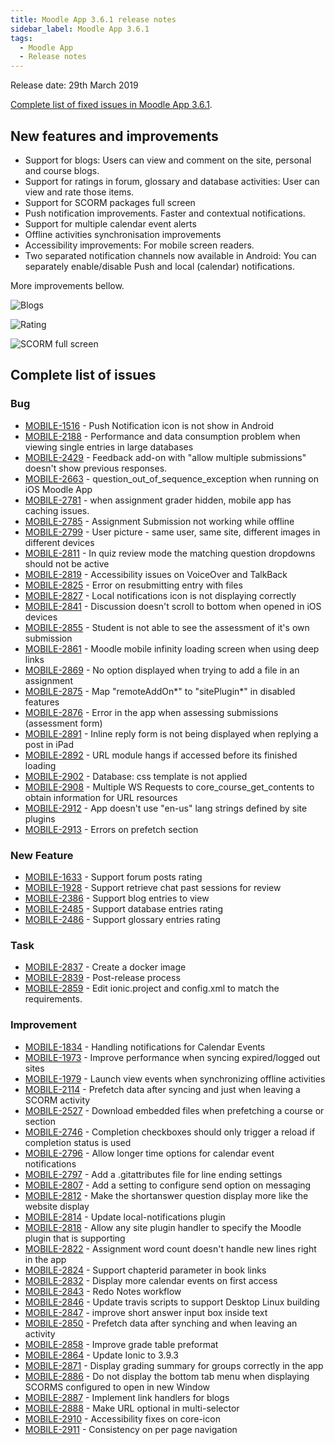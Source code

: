 ```yaml
---
title: Moodle App 3.6.1 release notes
sidebar_label: Moodle App 3.6.1
tags:
  - Moodle App
  - Release notes
---
```


Release date: 29th March 2019

[Complete list of fixed issues in Moodle App 3.6.1](https://tracker.moodle.org/jira/secure/ReleaseNote.jspa?projectId=10070&version=16653).

## New features and improvements

- Support for blogs: Users can view and comment on the site, personal and course blogs.
- Support for ratings in forum, glossary and database activities: User can view and rate those items.
- Support for SCORM packages full screen
- Push notification improvements. Faster and contextual notifications.
- Support for multiple calendar event alerts
- Offline activities synchronisation improvements
- Accessibility improvements: For mobile screen readers.
- Two separated notification channels now available in Android: You can separately enable/disable Push and local (calendar) notifications.

More improvements bellow.

<div className="row"><div className="col" style={{maxWidth: 300}}>

![Blogs](./_files/mm36101.png)

</div><div className="col" style={{maxWidth: 300}}>

![Rating](./_files/mm36102.png)

</div><div className="col" style={{maxWidth: 300}}>

![SCORM full screen](./_files/mm36103.png)

</div></div>

## Complete list of issues

### Bug

- [MOBILE-1516](https://tracker.moodle.org/browse/MOBILE-1516) - Push Notification icon is not show in Android
- [MOBILE-2188](https://tracker.moodle.org/browse/MOBILE-2188) - Performance and data consumption problem when viewing single entries in large databases
- [MOBILE-2429](https://tracker.moodle.org/browse/MOBILE-2429) - Feedback add-on with "allow multiple submissions" doesn't show previous responses.
- [MOBILE-2663](https://tracker.moodle.org/browse/MOBILE-2663) - question_out_of_sequence_exception when running on iOS Moodle App
- [MOBILE-2781](https://tracker.moodle.org/browse/MOBILE-2781) - when assignment grader hidden, mobile app has caching issues.
- [MOBILE-2785](https://tracker.moodle.org/browse/MOBILE-2785) - Assignment Submission not working while offline
- [MOBILE-2799](https://tracker.moodle.org/browse/MOBILE-2799) - User picture - same user, same site, different images in different devices
- [MOBILE-2811](https://tracker.moodle.org/browse/MOBILE-2811) - In quiz review mode the matching question dropdowns should not be active
- [MOBILE-2819](https://tracker.moodle.org/browse/MOBILE-2819) - Accessibility issues on VoiceOver and TalkBack
- [MOBILE-2825](https://tracker.moodle.org/browse/MOBILE-2825) - Error on resubmitting entry with files
- [MOBILE-2827](https://tracker.moodle.org/browse/MOBILE-2827) - Local notifications icon is not displaying correctly
- [MOBILE-2841](https://tracker.moodle.org/browse/MOBILE-2841) - Discussion doesn't scroll to bottom when opened in iOS devices
- [MOBILE-2855](https://tracker.moodle.org/browse/MOBILE-2855) - Student is not able to see the assessment of it's own submission
- [MOBILE-2861](https://tracker.moodle.org/browse/MOBILE-2861) - Moodle mobile infinity loading screen when using deep links
- [MOBILE-2869](https://tracker.moodle.org/browse/MOBILE-2869) - No option displayed when trying to add a file in an assignment
- [MOBILE-2875](https://tracker.moodle.org/browse/MOBILE-2875) - Map "remoteAddOn*" to "sitePlugin*" in disabled features
- [MOBILE-2876](https://tracker.moodle.org/browse/MOBILE-2876) - Error in the app when assessing submissions (assessment form)
- [MOBILE-2891](https://tracker.moodle.org/browse/MOBILE-2891) - Inline reply form is not being displayed when replying a post in iPad
- [MOBILE-2892](https://tracker.moodle.org/browse/MOBILE-2892) - URL module hangs if accessed before its finished loading
- [MOBILE-2902](https://tracker.moodle.org/browse/MOBILE-2902) - Database: css template is not applied
- [MOBILE-2908](https://tracker.moodle.org/browse/MOBILE-2908) - Multiple WS Requests to core_course_get_contents to obtain information for URL resources
- [MOBILE-2912](https://tracker.moodle.org/browse/MOBILE-2912) - App doesn't use "en-us" lang strings defined by site plugins
- [MOBILE-2913](https://tracker.moodle.org/browse/MOBILE-2913) - Errors on prefetch section

### New Feature

- [MOBILE-1633](https://tracker.moodle.org/browse/MOBILE-1633) - Support forum posts rating
- [MOBILE-1928](https://tracker.moodle.org/browse/MOBILE-1928) - Support retrieve chat past sessions for review
- [MOBILE-2386](https://tracker.moodle.org/browse/MOBILE-2386) - Support blog entries to view
- [MOBILE-2485](https://tracker.moodle.org/browse/MOBILE-2485) - Support database entries rating
- [MOBILE-2486](https://tracker.moodle.org/browse/MOBILE-2486) - Support glossary entries rating

### Task

- [MOBILE-2837](https://tracker.moodle.org/browse/MOBILE-2837) - Create a docker image
- [MOBILE-2839](https://tracker.moodle.org/browse/MOBILE-2839) - Post-release process
- [MOBILE-2859](https://tracker.moodle.org/browse/MOBILE-2859) - Edit ionic.project and config.xml to match the requirements.

### Improvement

<!-- cspell:disable -->

- [MOBILE-1834](https://tracker.moodle.org/browse/MOBILE-1834) - Handling notifications for Calendar Events
- [MOBILE-1973](https://tracker.moodle.org/browse/MOBILE-1973) - Improve performance when syncing expired/logged out sites
- [MOBILE-1979](https://tracker.moodle.org/browse/MOBILE-1979) - Launch view events when synchronizing offline activities
- [MOBILE-2114](https://tracker.moodle.org/browse/MOBILE-2114) - Prefetch data after syncing and just when leaving a SCORM activity
- [MOBILE-2527](https://tracker.moodle.org/browse/MOBILE-2527) - Download embedded files when prefetching a course or section
- [MOBILE-2746](https://tracker.moodle.org/browse/MOBILE-2746) - Completion checkboxes should only trigger a reload if completion status is used
- [MOBILE-2796](https://tracker.moodle.org/browse/MOBILE-2796) - Allow longer time options for calendar event notifications
- [MOBILE-2797](https://tracker.moodle.org/browse/MOBILE-2797) - Add a .gitattributes file for line ending settings
- [MOBILE-2807](https://tracker.moodle.org/browse/MOBILE-2807) - Add a setting to configure send option on messaging
- [MOBILE-2812](https://tracker.moodle.org/browse/MOBILE-2812) - Make the shortanswer question display more like the website display
- [MOBILE-2814](https://tracker.moodle.org/browse/MOBILE-2814) - Update local-notifications plugin
- [MOBILE-2818](https://tracker.moodle.org/browse/MOBILE-2818) - Allow any site plugin handler to specify the Moodle plugin that is supporting
- [MOBILE-2822](https://tracker.moodle.org/browse/MOBILE-2822) - Assignment word count doesn't handle new lines right in the app
- [MOBILE-2824](https://tracker.moodle.org/browse/MOBILE-2824) - Support chapterid parameter in book links
- [MOBILE-2832](https://tracker.moodle.org/browse/MOBILE-2832) - Display more calendar events on first access
- [MOBILE-2843](https://tracker.moodle.org/browse/MOBILE-2843) - Redo Notes workflow
- [MOBILE-2846](https://tracker.moodle.org/browse/MOBILE-2846) - Update travis scripts to support Desktop Linux building
- [MOBILE-2847](https://tracker.moodle.org/browse/MOBILE-2847) - improve short answer input box inside text
- [MOBILE-2850](https://tracker.moodle.org/browse/MOBILE-2850) - Prefetch data after synching and when leaving an activity
- [MOBILE-2858](https://tracker.moodle.org/browse/MOBILE-2858) - Improve grade table preformat
- [MOBILE-2864](https://tracker.moodle.org/browse/MOBILE-2864) - Update Ionic to 3.9.3
- [MOBILE-2871](https://tracker.moodle.org/browse/MOBILE-2871) - Display grading summary for groups correctly in the app
- [MOBILE-2886](https://tracker.moodle.org/browse/MOBILE-2886) - Do not display the bottom tab menu when displaying SCORMS configured to open in new Window
- [MOBILE-2887](https://tracker.moodle.org/browse/MOBILE-2887) - Implement link handlers for blogs
- [MOBILE-2888](https://tracker.moodle.org/browse/MOBILE-2888) - Make URL optional in multi-selector
- [MOBILE-2910](https://tracker.moodle.org/browse/MOBILE-2910) - Accessibility fixes on core-icon
- [MOBILE-2911](https://tracker.moodle.org/browse/MOBILE-2911) - Consistency on per page navigation

<!-- cspell:enable -->

